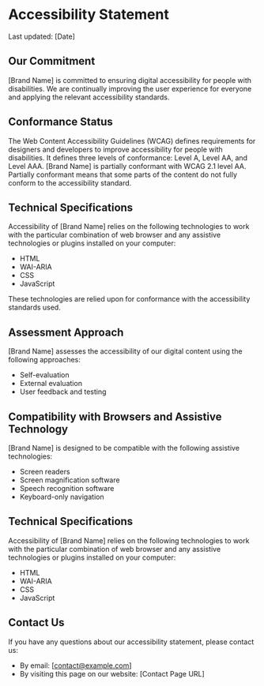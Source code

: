 # Accessibility Statement

Last updated: [Date]

## Our Commitment

[Brand Name] is committed to ensuring digital accessibility for people with disabilities. We are continually improving the user experience for everyone and applying the relevant accessibility standards.

## Conformance Status

The Web Content Accessibility Guidelines (WCAG) defines requirements for designers and developers to improve accessibility for people with disabilities. It defines three levels of conformance: Level A, Level AA, and Level AAA. [Brand Name] is partially conformant with WCAG 2.1 level AA. Partially conformant means that some parts of the content do not fully conform to the accessibility standard.

## Technical Specifications

Accessibility of [Brand Name] relies on the following technologies to work with the particular combination of web browser and any assistive technologies or plugins installed on your computer:

- HTML
- WAI-ARIA
- CSS
- JavaScript

These technologies are relied upon for conformance with the accessibility standards used.

## Assessment Approach

[Brand Name] assesses the accessibility of our digital content using the following approaches:

- Self-evaluation
- External evaluation
- User feedback and testing


## Compatibility with Browsers and Assistive Technology

[Brand Name] is designed to be compatible with the following assistive technologies:

- Screen readers
- Screen magnification software
- Speech recognition software
- Keyboard-only navigation

## Technical Specifications

Accessibility of [Brand Name] relies on the following technologies to work with the particular combination of web browser and any assistive technologies or plugins installed on your computer:

- HTML
- WAI-ARIA
- CSS
- JavaScript

## Contact Us

If you have any questions about our accessibility statement, please contact us:

- By email: [contact@example.com]
- By visiting this page on our website: [Contact Page URL] 